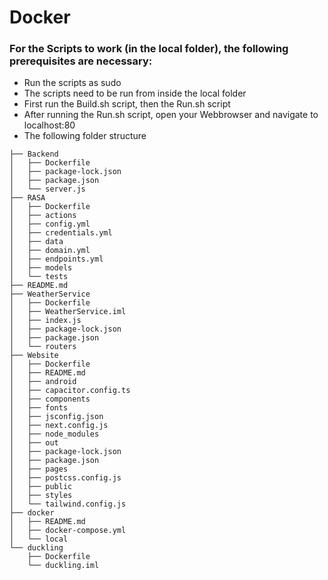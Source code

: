 # Docker
### For the Scripts to work (in the local folder), the following prerequisites are necessary:
- Run the scripts as sudo
- The scripts need to be run from inside the local folder
- First run the Build.sh script, then the Run.sh script
- After running the Run.sh script, open your Webbrowser and navigate to localhost:80
- The following folder structure
```
├── Backend
│   ├── Dockerfile
│   ├── package-lock.json
│   ├── package.json
│   └── server.js
├── RASA
│   ├── Dockerfile
│   ├── actions
│   ├── config.yml
│   ├── credentials.yml
│   ├── data
│   ├── domain.yml
│   ├── endpoints.yml
│   ├── models
│   └── tests
├── README.md
├── WeatherService
│   ├── Dockerfile
│   ├── WeatherService.iml
│   ├── index.js
│   ├── package-lock.json
│   ├── package.json
│   └── routers
├── Website
│   ├── Dockerfile
│   ├── README.md
│   ├── android
│   ├── capacitor.config.ts
│   ├── components
│   ├── fonts
│   ├── jsconfig.json
│   ├── next.config.js
│   ├── node_modules
│   ├── out
│   ├── package-lock.json
│   ├── package.json
│   ├── pages
│   ├── postcss.config.js
│   ├── public
│   ├── styles
│   └── tailwind.config.js
├── docker
│   ├── README.md
│   ├── docker-compose.yml
│   └── local
└── duckling
    ├── Dockerfile
    └── duckling.iml
```